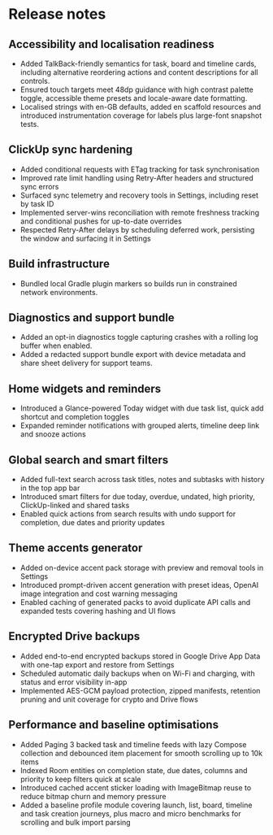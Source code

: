 # Release notes

## Accessibility and localisation readiness
- Added TalkBack-friendly semantics for task, board and timeline cards, including alternative reordering actions and content descriptions for all controls.
- Ensured touch targets meet 48dp guidance with high contrast palette toggle, accessible theme presets and locale-aware date formatting.
- Localised strings with en-GB defaults, added en scaffold resources and introduced instrumentation coverage for labels plus large-font snapshot tests.

## ClickUp sync hardening
- Added conditional requests with ETag tracking for task synchronisation
- Improved rate limit handling using Retry-After headers and structured sync errors
- Surfaced sync telemetry and recovery tools in Settings, including reset by task ID
- Implemented server-wins reconciliation with remote freshness tracking and conditional pushes for up-to-date overrides
- Respected Retry-After delays by scheduling deferred work, persisting the window and surfacing it in Settings

## Build infrastructure
- Bundled local Gradle plugin markers so builds run in constrained network environments.

## Diagnostics and support bundle
- Added an opt-in diagnostics toggle capturing crashes with a rolling log buffer when enabled.
- Added a redacted support bundle export with device metadata and share sheet delivery for support teams.

## Home widgets and reminders
- Introduced a Glance-powered Today widget with due task list, quick add shortcut and completion toggles
- Expanded reminder notifications with grouped alerts, timeline deep link and snooze actions
## Global search and smart filters
- Added full-text search across task titles, notes and subtasks with history in the top app bar
- Introduced smart filters for due today, overdue, undated, high priority, ClickUp-linked and shared tasks
- Enabled quick actions from search results with undo support for completion, due dates and priority updates

## Theme accents generator
- Added on-device accent pack storage with preview and removal tools in Settings
- Introduced prompt-driven accent generation with preset ideas, OpenAI image integration and cost warning messaging
- Enabled caching of generated packs to avoid duplicate API calls and expanded tests covering hashing and UI flows

## Encrypted Drive backups
- Added end-to-end encrypted backups stored in Google Drive App Data with one-tap export and restore from Settings
- Scheduled automatic daily backups when on Wi-Fi and charging, with status and error visibility in-app
- Implemented AES-GCM payload protection, zipped manifests, retention pruning and unit coverage for crypto and Drive flows

## Performance and baseline optimisations
- Added Paging 3 backed task and timeline feeds with lazy Compose collection and debounced item placement for smooth scrolling up to 10k items
- Indexed Room entities on completion state, due dates, columns and priority to keep filters quick at scale
- Introduced cached accent sticker loading with ImageBitmap reuse to reduce bitmap churn and memory pressure
- Added a baseline profile module covering launch, list, board, timeline and task creation journeys, plus macro and micro benchmarks for scrolling and bulk import parsing
